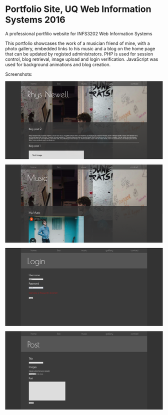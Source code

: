 # Portfolio Site, UQ Web Information Systems 2016

A professional portfilio website for INFS3202 Web Information Systems

This portfolio showcases the work of a musician friend of mine, with a photo gallery, embedded links to his music and a blog on the home page that can be updated by registed administrators. PHP is used for session control, blog retrieval, image upload and login verification. JavaScript was used for background animations and blog creation.

Screenshots:

![Home Screen](https://github.com/dean-l/portfolio_site_2016/raw/master/images/music2.PNG "Home Screen")

![Music Screen](https://github.com/dean-l/portfolio_site_2016/raw/master/images/music.PNG "Music Screen")

![Login Screen](https://github.com/dean-l/portfolio_site_2016/raw/master/images/music3.PNG "Login Screen")

![Post Screen](https://github.com/dean-l/portfolio_site_2016/raw/master/images/music4.PNG "Post Screen")
